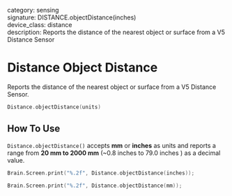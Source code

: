 category: sensing  
signature: DISTANCE.objectDistance(inches)  
device_class: distance  
description: Reports the distance of the nearest object or surface from a V5 Distance Sensor  

# Distance Object Distance

Reports the distance of the nearest object or surface from a V5 Distance Sensor.

```cpp
Distance.objectDistance(units)
```

## How To Use

`Distance.objectDistance()` accepts **mm** or **inches** as units and reports a range from **20 mm to 2000 mm** (~0.8 inches to 79.0 inches ) as a decimal value.

```cpp
Brain.Screen.print("%.2f", Distance.objectDistance(inches));
```

```cpp
Brain.Screen.print("%.2f", Distance.objectDistance(mm));
```
<advanced>
</advanced>





